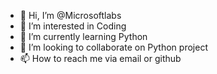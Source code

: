 - 👋 Hi, I’m @Microsoftlabs
- 👀 I’m interested in Coding
- 🌱 I’m currently learning Python
- 💞️ I’m looking to collaborate on Python project
- 📫 How to reach me via email or github

<!---
Microsoftlabs/Microsoftlabs is a ✨ special ✨ repository because its `README.md` (this file) appears on your GitHub profile.
You can click the Preview link to take a look at your changes.
--->
